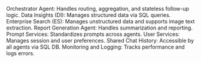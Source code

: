 Orchestrator Agent: Handles routing, aggregation, and stateless follow-up logic.
Data Insights (DI): Manages structured data via SQL queries.
Enterprise Search (ES): Manages unstructured data and supports image text extraction.
Report Generation Agent: Handles summarization and reporting.
Prompt Services: Standardizes prompts across agents.
User Services: Manages session and user preferences.
Shared Chat History: Accessible by all agents via SQL DB.
Monitoring and Logging: Tracks performance and logs errors.



